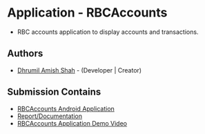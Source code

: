 # Application - RBCAccounts

- RBC accounts application to display accounts and transactions.

## Authors

- [Dhrumil Amish Shah](mailto:shah.dhrumil1998@gmail.com) - (Developer | Creator)

## Submission Contains

- [RBCAccounts Android Application](https://github.com/DhrumilShah98/RBCAccountsApplication/RBCAccounts)
- [Report/Documentation](https://github.com/DhrumilShah98/RBCAccountsApplication/RBCAccounts_Report)
- [RBCAccounts Application Demo Video](https://github.com/DhrumilShah98/RBCAccountsApplication/RBCAccounts_ApplicationDemo)
